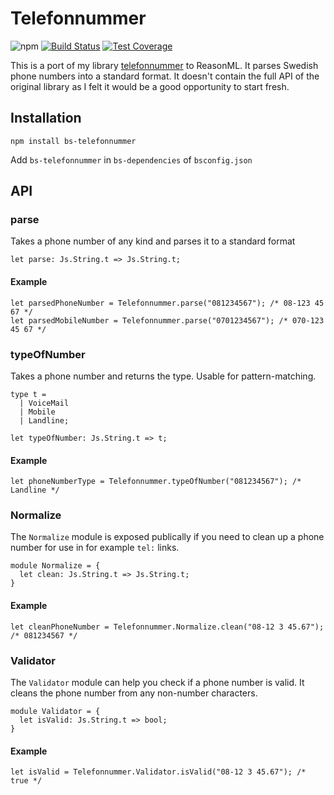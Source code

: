# Telefonnummer

![npm](https://img.shields.io/npm/v/bs-telefonnummer.svg)
[![Build Status](https://travis-ci.com/believer/bs-telefonnummer.svg?branch=master)](https://travis-ci.com/believer/bs-telefonnummer)
[![Test Coverage](https://api.codeclimate.com/v1/badges/ca9e96b91ab4cd9f683c/test_coverage)](https://codeclimate.com/github/believer/bs-telefonnummer/test_coverage)

This is a port of my library [telefonnummer](https://github.com/believer/telefonnummer) to ReasonML. It parses Swedish phone numbers into a standard format. It doesn't contain the full API of the original library as I felt it would be a good opportunity to start fresh.

## Installation

```
npm install bs-telefonnummer
```

Add `bs-telefonnummer` in `bs-dependencies` of `bsconfig.json`

## API

### parse

Takes a phone number of any kind and parses it to a standard format

```reason
let parse: Js.String.t => Js.String.t;
```

#### Example

```reason
let parsedPhoneNumber = Telefonnummer.parse("081234567"); /* 08-123 45 67 */
let parsedMobileNumber = Telefonnummer.parse("0701234567"); /* 070-123 45 67 */
```

### typeOfNumber

Takes a phone number and returns the type. Usable for pattern-matching.

```reason
type t =
  | VoiceMail
  | Mobile
  | Landline;

let typeOfNumber: Js.String.t => t;
```

#### Example

```reason
let phoneNumberType = Telefonnummer.typeOfNumber("081234567"); /* Landline */
```

### Normalize

The `Normalize` module is exposed publically if you need to clean up a phone number for use in for example `tel:` links.

```reason
module Normalize = {
  let clean: Js.String.t => Js.String.t;
}
```

#### Example

```reason
let cleanPhoneNumber = Telefonnummer.Normalize.clean("08-12 3 45.67"); /* 081234567 */
```

### Validator

The `Validator` module can help you check if a phone number is valid. It cleans the phone number from any non-number characters.

```reason
module Validator = {
  let isValid: Js.String.t => bool;
}
```

#### Example

```reason
let isValid = Telefonnummer.Validator.isValid("08-12 3 45.67"); /* true */
```
